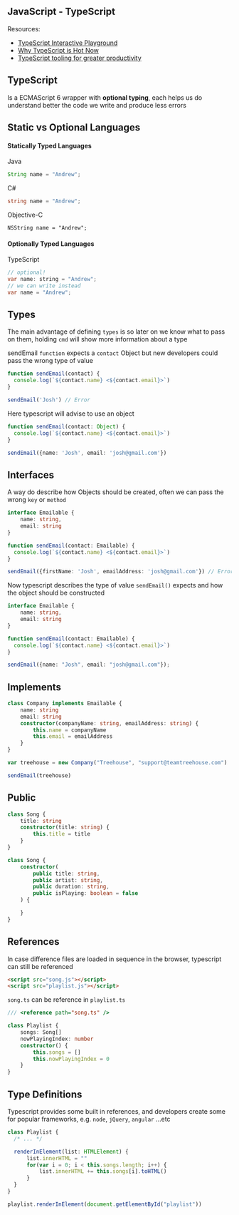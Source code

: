 ## JavaScript - TypeScript

Resources:
- [TypeScript Interactive Playground](http://www.typescriptlang.org/Playground)
- [Why TypeScript is Hot Now](http://blog.teamtreehouse.com/typescript-hot-now-looking-forward)
- [TypeScript tooling for greater productivity](https://www.youtube.com/watch?v=yy4c0hzNXKw)

## TypeScript
Is a ECMAScript 6 wrapper with **optional typing**, each helps us do understand better the code we write and produce less errors

## Static vs Optional Languages

#### Statically Typed Languages

Java
```java
String name = "Andrew";
```
C#
```cs
string name = "Andrew";
```
Objective-C
```objc
NSString name = "Andrew";
```

#### Optionally Typed Languages

TypeScript
```java
// optional!
var name: string = "Andrew";
// we can write instead
var name = "Andrew";
```

## Types
The main advantage of defining `types` is so later on we know what to pass on them, holding `cmd` will show more information about a type

sendEmail `function` expects a `contact` Object but new developers could pass the wrong type of value
```js
function sendEmail(contact) {
  console.log(`${contact.name} <${contact.email}>`)
}

sendEmail('Josh') // Error
```

Here typescript will advise to use an object
```ts
function sendEmail(contact: Object) {
  console.log(`${contact.name} <${contact.email}>`)
}

sendEmail({name: 'Josh', email: 'josh@gmail.com'})
```


## Interfaces
A way do describe how Objects should be created, often we can pass the wrong `key` or `method`

```ts
interface Emailable {
    name: string,
    email: string
}

function sendEmail(contact: Emailable) {
  console.log(`${contact.name} <${contact.email}>`)
}

sendEmail({firstName: 'Josh', emailAddress: 'josh@gmail.com'}) // Error
```

Now typescript describes the type of value `sendEmail()` expects and how the object should be constructed
```ts
interface Emailable {
    name: string,
    email: string
}

function sendEmail(contact: Emailable) {
  console.log(`${contact.name} <${contact.email}>`)
}

sendEmail({name: "Josh", email: "josh@gmail.com"});
```

## Implements <!-- TODO: not sure what's it for... -->

```ts
class Company implements Emailable {
    name: string
    email: string
    constructor(companyName: string, emailAddress: string) {
        this.name = companyName
        this.email = emailAddress
    }
}

var treehouse = new Company("Treehouse", "support@teamtreehouse.com")

sendEmail(treehouse)
```


## Public <!-- TODO: not really sure how it works -->

```ts
class Song {
    title: string
    constructor(title: string) {
        this.title = title
    }
}
```

```ts
class Song {
    constructor(
        public title: string,
        public artist: string,
        public duration: string,
        public isPlaying: boolean = false
    ) {

    }
}
```


## References
In case difference files are loaded in sequence in the browser, typescript can still be referenced

```html
<script src="song.js"></script>
<script src="playlist.js"></script>
```

`song.ts` can be reference in `playlist.ts`

```ts
/// <reference path="song.ts" />

class Playlist {
    songs: Song[]
    nowPlayingIndex: number
    constructor() {
        this.songs = []
        this.nowPlayingIndex = 0
    }
}
```


## Type Definitions
Typescript provides some built in references, and developers create some for popular frameworks, e.g. `node`, `jQuery`, `angular` ...etc

```ts
class Playlist {
  /* ... */

  renderInElement(list: HTMLElement) {
      list.innerHTML = ""
      for(var i = 0; i < this.songs.length; i++) {
          list.innerHTML += this.songs[i].toHTML()
      }
  }
}

playlist.renderInElement(document.getElementById("playlist"))
```

